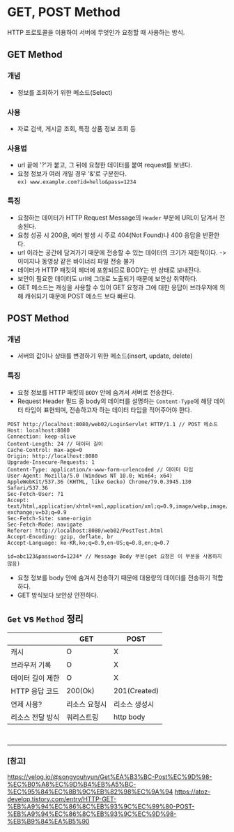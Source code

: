 # GET, POST Method

HTTP 프로토콜을 이용하여 서버에 무엇인가 요청할 때 사용하는 방식.

## GET Method

### 개념

- 정보를 조회하기 위한 메소드(Select)

### 사용

- 자료 검색, 게시글 조회, 특정 상품 정보 조회 등

### 사용법

- url 끝에 '?'가 붙고, 그 뒤에 요청한 데이터를 붙여 request를 보낸다.
- 요청 정보가 여러 개일 경우 '&'로 구분한다.  
  `ex) www.example.com?id=hello&pass=1234`

### 특징

- 요청하는 데이터가 HTTP Request Message의 `Header` 부분에 URL이 담겨서 전송된다.
- 요청 성공 시 200을, 에러 발생 시 주로 404(Not Found)나 400 응답을 반환한다.
- url 이라는 공간에 담겨가기 때문에 전송할 수 있는 데이터의 크기가 제한적이다. -> 이미지나 동영상 같은 바이너리 파일 전송 불가
- 데이터가 HTTP 패킷의 헤더에 포함되므로 BODY는 빈 상태로 보내진다.
- 보안이 필요한 데이터도 url에 그대로 노출되기 때문에 보안상 취약하다.
- GET 메소드는 캐싱을 사용할 수 있어 GET 요청과 그에 대한 응답이 브라우저에 의해 캐쉬되기 때문에 POST 메소드 보다 빠르다.

## POST Method

### 개념

- 서버의 값이나 상태를 변경하기 위한 메소드(insert, update, delete)

### 특징

- 요청 정보를 HTTP 패킷의 `BODY` 안에 숨겨서 서버로 전송한다.
- Request Header 필드 중 body의 데이터를 설명하는 `Content-Type`에 해당 데이터 타입이 표현되며, 전송하고자 하는 데이터 타입을 적어주어야 한다.

```
POST http://localhost:8080/web02/LoginServlet HTTP/1.1 // POST 메소드
Host: localhost:8080
Connection: keep-alive
Content-Length: 24 // 데이터 길이
Cache-Control: max-age=0
Origin: http://localhost:8080
Upgrade-Insecure-Requests: 1
Content-Type: application/x-www-form-urlencoded // 데이터 타입
User-Agent: Mozilla/5.0 (Windows NT 10.0; Win64; x64) AppleWebKit/537.36 (KHTML, like Gecko) Chrome/79.0.3945.130 Safari/537.36
Sec-Fetch-User: ?1
Accept: text/html,application/xhtml+xml,application/xml;q=0.9,image/webp,image/apng,*/*;q=0.8,application/signed-exchange;v=b3;q=0.9
Sec-Fetch-Site: same-origin
Sec-Fetch-Mode: navigate
Referer: http://localhost:8080/web02/PostTest.html
Accept-Encoding: gzip, deflate, br
Accept-Language: ko-KR,ko;q=0.9,en-US;q=0.8,en;q=0.7

id=abc123&password=1234* // Message Body 부분(get 요청은 이 부분을 사용하지 않음)
```

- 요청 정보를 body 안에 숨겨서 전송하기 때문에 대용량의 데이터를 전송하기 적합하다.
- GET 방식보다 보안상 안전하다.

## `Get` vs `Method` 정리

|                  | GET           | POST          |
| ---------------- | ------------- | ------------- |
| 캐시             | O             | X             |
| 브라우저 기록    | O             | X             |
| 데이터 길이 제한 | O             | X             |
| HTTP 응답 코드   | 200(Ok)       | 201(Created)  |
| 언제 사용?       | 리소스 요청시 | 리소스 생성시 |
| 리소스 전달 방식 | 쿼리스트링    | http body     |

<br/>

---

### [참고]

https://velog.io/@songyouhyun/Get%EA%B3%BC-Post%EC%9D%98-%EC%B0%A8%EC%9D%B4%EB%A5%BC-%EC%95%84%EC%8B%9C%EB%82%98%EC%9A%94
https://atoz-develop.tistory.com/entry/HTTP-GET-%EB%A9%94%EC%86%8C%EB%93%9C%EC%99%80-POST-%EB%A9%94%EC%86%8C%EB%93%9C%EC%9D%98-%EB%B9%84%EA%B5%90
